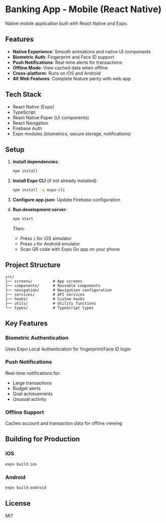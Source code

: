 # Banking App - Mobile (React Native)

Native mobile application built with React Native and Expo.

## Features

- **Native Experience**: Smooth animations and native UI components
- **Biometric Auth**: Fingerprint and Face ID support
- **Push Notifications**: Real-time alerts for transactions
- **Offline Mode**: View cached data when offline
- **Cross-platform**: Runs on iOS and Android
- **All Web Features**: Complete feature parity with web app

## Tech Stack

- React Native (Expo)
- TypeScript
- React Native Paper (UI components)
- React Navigation
- Firebase Auth
- Expo modules (biometrics, secure storage, notifications)

## Setup

1. **Install dependencies**:
   ```bash
   npm install
   ```

2. **Install Expo CLI** (if not already installed):
   ```bash
   npm install -g expo-cli
   ```

3. **Configure app.json**:
   Update Firebase configuration

4. **Run development server**:
   ```bash
   npm start
   ```

   Then:
   - Press `i` for iOS simulator
   - Press `a` for Android emulator
   - Scan QR code with Expo Go app on your phone

## Project Structure

```
src/
├── screens/         # App screens
├── components/      # Reusable components
├── navigation/      # Navigation configuration
├── services/        # API services
├── hooks/           # Custom hooks
├── utils/           # Utility functions
└── types/           # TypeScript types
```

## Key Features

### Biometric Authentication
Uses Expo Local Authentication for fingerprint/Face ID login

### Push Notifications
Real-time notifications for:
- Large transactions
- Budget alerts
- Goal achievements
- Unusual activity

### Offline Support
Caches account and transaction data for offline viewing

## Building for Production

### iOS
```bash
expo build:ios
```

### Android
```bash
expo build:android
```

## License

MIT

